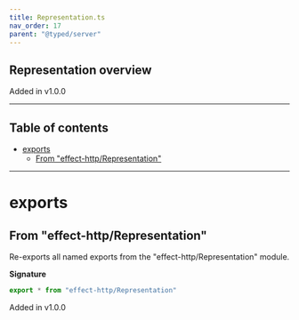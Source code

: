 ```yaml
---
title: Representation.ts
nav_order: 17
parent: "@typed/server"
---
```


## Representation overview

Added in v1.0.0

---

<h2 class="text-delta">Table of contents</h2>

- [exports](#exports)
  - [From "effect-http/Representation"](#from-effect-httprepresentation)

---

# exports

## From "effect-http/Representation"

Re-exports all named exports from the "effect-http/Representation" module.

**Signature**

```ts
export * from "effect-http/Representation"
```

Added in v1.0.0
